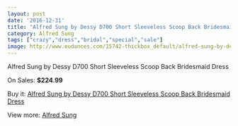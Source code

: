```yaml
---
layout: post
date: '2016-12-31'
title: "Alfred Sung by Dessy D700 Short Sleeveless Scoop Back Bridesmaid Dress"
category: Alfred Sung
tags: ["crazy","dress","bridal","special","sale"]
image: http://www.eudances.com/15742-thickbox_default/alfred-sung-by-dessy-d700-short-sleeveless-scoop-back-bridesmaid-dress.jpg
---
```

Alfred Sung by Dessy D700 Short Sleeveless Scoop Back Bridesmaid Dress

On Sales: **$224.99**
<a href="https://www.eudances.com/en/alfred-sung/4646-alfred-sung-by-dessy-d700-short-sleeveless-scoop-back-bridesmaid-dress.html"><amp-img layout="responsive" width="600" height="600" src="//www.eudances.com/15742-thickbox_default/alfred-sung-by-dessy-d700-short-sleeveless-scoop-back-bridesmaid-dress.jpg" alt="Alfred Sung by Dessy D700 Short Sleeveless Scoop Back Bridesmaid Dress 0" /></a>
<a href="https://www.eudances.com/en/alfred-sung/4646-alfred-sung-by-dessy-d700-short-sleeveless-scoop-back-bridesmaid-dress.html"><amp-img layout="responsive" width="600" height="600" src="//www.eudances.com/15743-thickbox_default/alfred-sung-by-dessy-d700-short-sleeveless-scoop-back-bridesmaid-dress.jpg" alt="Alfred Sung by Dessy D700 Short Sleeveless Scoop Back Bridesmaid Dress 1" /></a>
<a href="https://www.eudances.com/en/alfred-sung/4646-alfred-sung-by-dessy-d700-short-sleeveless-scoop-back-bridesmaid-dress.html"><amp-img layout="responsive" width="600" height="600" src="//www.eudances.com/15744-thickbox_default/alfred-sung-by-dessy-d700-short-sleeveless-scoop-back-bridesmaid-dress.jpg" alt="Alfred Sung by Dessy D700 Short Sleeveless Scoop Back Bridesmaid Dress 2" /></a>
<a href="https://www.eudances.com/en/alfred-sung/4646-alfred-sung-by-dessy-d700-short-sleeveless-scoop-back-bridesmaid-dress.html"><amp-img layout="responsive" width="600" height="600" src="//www.eudances.com/15745-thickbox_default/alfred-sung-by-dessy-d700-short-sleeveless-scoop-back-bridesmaid-dress.jpg" alt="Alfred Sung by Dessy D700 Short Sleeveless Scoop Back Bridesmaid Dress 3" /></a>

Buy it: [Alfred Sung by Dessy D700 Short Sleeveless Scoop Back Bridesmaid Dress](https://www.eudances.com/en/alfred-sung/4646-alfred-sung-by-dessy-d700-short-sleeveless-scoop-back-bridesmaid-dress.html "Alfred Sung by Dessy D700 Short Sleeveless Scoop Back Bridesmaid Dress")

View more: [Alfred Sung](https://www.eudances.com/en/52-alfred-sung "Alfred Sung")